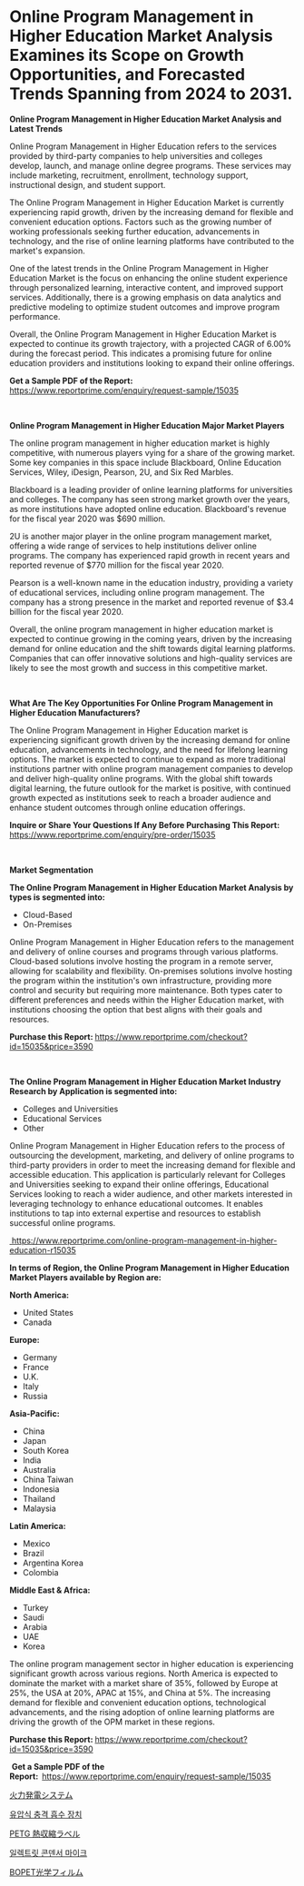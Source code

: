 <p><h1>Online Program Management in Higher Education Market Analysis Examines its Scope on Growth Opportunities, and Forecasted Trends Spanning from 2024 to 2031.</h1></p><p><strong>Online Program Management in Higher Education Market Analysis and Latest Trends</strong></p>
<p><p>Online Program Management in Higher Education refers to the services provided by third-party companies to help universities and colleges develop, launch, and manage online degree programs. These services may include marketing, recruitment, enrollment, technology support, instructional design, and student support.</p><p>The Online Program Management in Higher Education Market is currently experiencing rapid growth, driven by the increasing demand for flexible and convenient education options. Factors such as the growing number of working professionals seeking further education, advancements in technology, and the rise of online learning platforms have contributed to the market's expansion.</p><p>One of the latest trends in the Online Program Management in Higher Education Market is the focus on enhancing the online student experience through personalized learning, interactive content, and improved support services. Additionally, there is a growing emphasis on data analytics and predictive modeling to optimize student outcomes and improve program performance.</p><p>Overall, the Online Program Management in Higher Education Market is expected to continue its growth trajectory, with a projected CAGR of 6.00% during the forecast period. This indicates a promising future for online education providers and institutions looking to expand their online offerings.</p></p>
<p><strong>Get a Sample PDF of the Report:&nbsp;</strong> <a href="https://www.reportprime.com/enquiry/request-sample/15035">https://www.reportprime.com/enquiry/request-sample/15035</a></p>
<p>&nbsp;</p>
<p><strong>Online Program Management in Higher Education Major Market Players</strong></p>
<p><p>The online program management in higher education market is highly competitive, with numerous players vying for a share of the growing market. Some key companies in this space include Blackboard, Online Education Services, Wiley, iDesign, Pearson, 2U, and Six Red Marbles.</p><p>Blackboard is a leading provider of online learning platforms for universities and colleges. The company has seen strong market growth over the years, as more institutions have adopted online education. Blackboard's revenue for the fiscal year 2020 was $690 million.</p><p>2U is another major player in the online program management market, offering a wide range of services to help institutions deliver online programs. The company has experienced rapid growth in recent years and reported revenue of $770 million for the fiscal year 2020.</p><p>Pearson is a well-known name in the education industry, providing a variety of educational services, including online program management. The company has a strong presence in the market and reported revenue of $3.4 billion for the fiscal year 2020.</p><p>Overall, the online program management in higher education market is expected to continue growing in the coming years, driven by the increasing demand for online education and the shift towards digital learning platforms. Companies that can offer innovative solutions and high-quality services are likely to see the most growth and success in this competitive market.</p></p>
<p>&nbsp;</p>
<p><strong>What Are The Key Opportunities For Online Program Management in Higher Education Manufacturers?</strong></p>
<p><p>The Online Program Management in Higher Education market is experiencing significant growth driven by the increasing demand for online education, advancements in technology, and the need for lifelong learning options. The market is expected to continue to expand as more traditional institutions partner with online program management companies to develop and deliver high-quality online programs. With the global shift towards digital learning, the future outlook for the market is positive, with continued growth expected as institutions seek to reach a broader audience and enhance student outcomes through online education offerings.</p></p>
<p><strong>Inquire or Share Your Questions If Any Before Purchasing This Report:</strong> <a href="https://www.reportprime.com/enquiry/pre-order/15035">https://www.reportprime.com/enquiry/pre-order/15035</a></p>
<p>&nbsp;</p>
<p><strong>Market Segmentation</strong></p>
<p><strong>The Online Program Management in Higher Education Market Analysis by types is segmented into:</strong></p>
<p><ul><li>Cloud-Based</li><li>On-Premises</li></ul></p>
<p><p>Online Program Management in Higher Education refers to the management and delivery of online courses and programs through various platforms. Cloud-based solutions involve hosting the program in a remote server, allowing for scalability and flexibility. On-premises solutions involve hosting the program within the institution's own infrastructure, providing more control and security but requiring more maintenance. Both types cater to different preferences and needs within the Higher Education market, with institutions choosing the option that best aligns with their goals and resources.</p></p>
<p><strong>Purchase this Report:&nbsp;</strong><a href="https://www.reportprime.com/checkout?id=15035&price=3590">https://www.reportprime.com/checkout?id=15035&price=3590</a></p>
<p>&nbsp;</p>
<p><strong>The Online Program Management in Higher Education Market Industry Research by Application is segmented into:</strong></p>
<p><ul><li>Colleges and Universities</li><li>Educational Services</li><li>Other</li></ul></p>
<p><p>Online Program Management in Higher Education refers to the process of outsourcing the development, marketing, and delivery of online programs to third-party providers in order to meet the increasing demand for flexible and accessible education. This application is particularly relevant for Colleges and Universities seeking to expand their online offerings, Educational Services looking to reach a wider audience, and other markets interested in leveraging technology to enhance educational outcomes. It enables institutions to tap into external expertise and resources to establish successful online programs.</p></p>
<p><a href="https://www.reportprime.com/online-program-management-in-higher-education-r15035">&nbsp;https://www.reportprime.com/online-program-management-in-higher-education-r15035</a></p>
<p><strong>In terms of Region, the Online Program Management in Higher Education Market Players available by Region are:</strong></p>
<p>
    <p> <strong> North America: </strong>
        <ul>
            <li>United States</li>
            <li>Canada</li>
        </ul>
        </p> 
    <p> <strong> Europe: </strong>
        <ul>
            <li>Germany</li>
            <li>France</li>
            <li>U.K.</li>
            <li>Italy</li>
            <li>Russia</li>
        </ul>
        </p> 
    <p> <strong> Asia-Pacific: </strong>
        <ul>
            <li>China</li>
            <li>Japan</li>
            <li>South Korea</li>
            <li>India</li>
            <li>Australia</li>
            <li>China Taiwan</li>
            <li>Indonesia</li>
            <li>Thailand</li>
            <li>Malaysia</li>
        </ul>
        </p> 
    <p> <strong> Latin America: </strong>
        <ul>
            <li>Mexico</li>
            <li>Brazil</li>
            <li>Argentina Korea</li>
            <li>Colombia</li>
        </ul>
        </p> 
    <p> <strong> Middle East & Africa: </strong>
        <ul>
            <li>Turkey</li>
            <li>Saudi</li>
            <li>Arabia</li>
            <li>UAE</li>
            <li>Korea</li>
        </ul>
    </p>
    </p>
<p><p>The online program management sector in higher education is experiencing significant growth across various regions. North America is expected to dominate the market with a market share of 35%, followed by Europe at 25%, the USA at 20%, APAC at 15%, and China at 5%. The increasing demand for flexible and convenient education options, technological advancements, and the rising adoption of online learning platforms are driving the growth of the OPM market in these regions.</p></p>
<p><strong>Purchase this Report: </strong><a href="https://www.reportprime.com/checkout?id=15035&price=3590">https://www.reportprime.com/checkout?id=15035&price=3590</a></p>
<p>&nbsp;<strong>Get a Sample PDF of the Report:&nbsp;&nbsp;</strong><a href="https://www.reportprime.com/enquiry/request-sample/15035">https://www.reportprime.com/enquiry/request-sample/15035</a></p>
<p><strong></strong></p>
<p><p><a href="https://medium.com/@logaolloway76845/%E5%9C%B0%E7%86%B1%E7%99%BA%E9%9B%BB%E3%82%B7%E3%82%B9%E3%83%86%E3%83%A0%E5%B8%82%E5%A0%B4-%E5%B8%82%E5%A0%B4%E3%82%B7%E3%82%A7%E3%82%A2-%E5%B8%82%E5%A0%B4%E5%8B%95%E5%90%91-%E3%81%8A%E3%82%88%E3%81%B3%E5%B0%86%E6%9D%A5%E3%81%AE%E6%88%90%E9%95%B7%E3%82%92%E6%8E%A2%E3%82%8B-103e7f3c4ab6">火力発電システム</a></p><p><a href="https://github.com/Elenrrera7685/Market-Research-Report-List-1/blob/main/245444675787.md">유압식 충격 흡수 장치</a></p><p><a href="https://github.com/ReyesKohler20231/Market-Research-Report-List-1/blob/main/650491881321.md">PETG 熱収縮ラベル</a></p><p><a href="https://github.com/vsn7qpua81q/Market-Research-Report-List-2/blob/main/567071575786.md">일렉트릿 콘덴서 마이크</a></p><p><a href="https://github.com/adcxff01450218/Market-Research-Report-List-2/blob/main/628551081320.md">BOPET光学フィルム</a></p></p>
